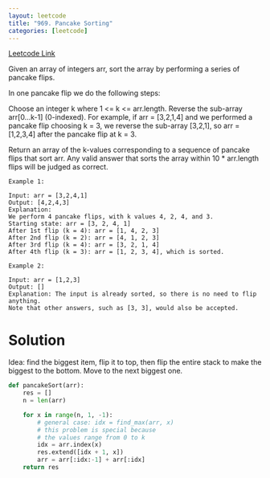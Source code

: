 ```yaml
---
layout: leetcode
title: "969. Pancake Sorting"
categories: [leetcode]
---
```


[Leetcode Link](https://leetcode.com/problems/pancake-sorting/)

Given an array of integers arr, sort the array by performing a series of pancake flips.

In one pancake flip we do the following steps:

Choose an integer k where 1 <= k <= arr.length.
Reverse the sub-array arr[0...k-1] (0-indexed).
For example, if arr = [3,2,1,4] and we performed a pancake flip choosing k = 3, we reverse the sub-array [3,2,1], so arr = [1,2,3,4] after the pancake flip at k = 3.

Return an array of the k-values corresponding to a sequence of pancake flips that sort arr. Any valid answer that sorts the array within 10 * arr.length flips will be judged as correct.

 
```
Example 1:

Input: arr = [3,2,4,1]
Output: [4,2,4,3]
Explanation: 
We perform 4 pancake flips, with k values 4, 2, 4, and 3.
Starting state: arr = [3, 2, 4, 1]
After 1st flip (k = 4): arr = [1, 4, 2, 3]
After 2nd flip (k = 2): arr = [4, 1, 2, 3]
After 3rd flip (k = 4): arr = [3, 2, 1, 4]
After 4th flip (k = 3): arr = [1, 2, 3, 4], which is sorted.

Example 2:

Input: arr = [1,2,3]
Output: []
Explanation: The input is already sorted, so there is no need to flip anything.
Note that other answers, such as [3, 3], would also be accepted. 
```

# Solution

Idea: find the biggest item, flip it to top, then flip the entire stack to make the biggest to the bottom. Move to the next biggest one. 

```python
def pancakeSort(arr):
    res = []
    n = len(arr)

    for x in range(n, 1, -1):
        # general case: idx = find_max(arr, x)
        # this problem is special because
        # the values range from 0 to k
        idx = arr.index(x)
        res.extend([idx + 1, x])
        arr = arr[:idx:-1] + arr[:idx]
    return res
```